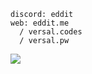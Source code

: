 ```
discord: eddit
web: eddit.me
  / versal.codes
  / versal.pw
```

<p>
  <a href="#"><img src="https://github-readme-activity-graph.vercel.app/graph?username=edditdev&theme=react"></a>
</p>
